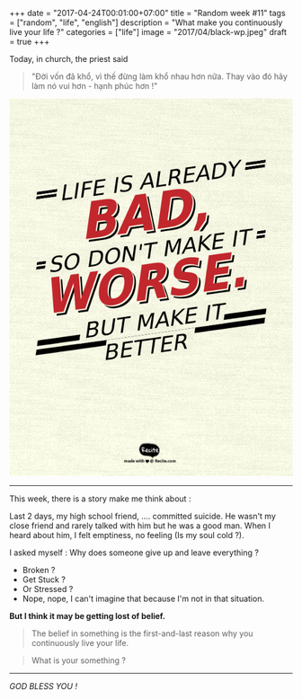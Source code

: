 +++
date = "2017-04-24T00:01:00+07:00"
title = "Random week #11"
tags = ["random", "life", "english"]
description = "What make you continuously live your life ?"
categories = ["life"]
image = "2017/04/black-wp.jpeg"
draft = true
+++

Today, in church, the priest said

> "Đời vốn đã khổ, vì thế đừng làm khổ nhau hơn nữa. Thay vào đó hãy làm nó vui hơn - hạnh phúc hơn !"

![make life better](/images/2017/04/make-it-better.png)

-----------------------------------

This week, there is a story make me think about :

Last 2 days, my high school friend, .... committed suicide. He wasn't my close friend and rarely talked with him but he was a good man. When I heard about him, I felt emptiness, no feeling (Is my soul cold ?).

I asked myself : Why does someone give up and leave everything ?

- Broken ?
- Get Stuck ?
- Or Stressed ?
- Nope, nope, I can't imagine that because I'm not in that situation.

**But I think it may be getting lost of belief.**

> The belief in something is the first-and-last reason why you continuously live your life.

> What is your something ?

----------------------------------

*GOD BLESS YOU !*
